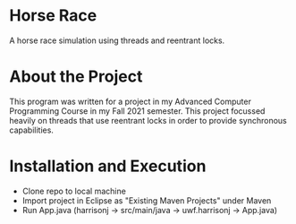 # Horse Race
A horse race simulation using threads and reentrant locks.

# About the Project
This program was written for a project in my Advanced Computer Programming Course in my Fall 2021 semester. This project focussed heavily on threads that use reentrant locks in order to provide synchronous capabilities.

# Installation and Execution
* Clone repo to local machine
* Import project in Eclipse as "Existing Maven Projects" under Maven
* Run App.java (harrisonj -> src/main/java -> uwf.harrisonj -> App.java)
